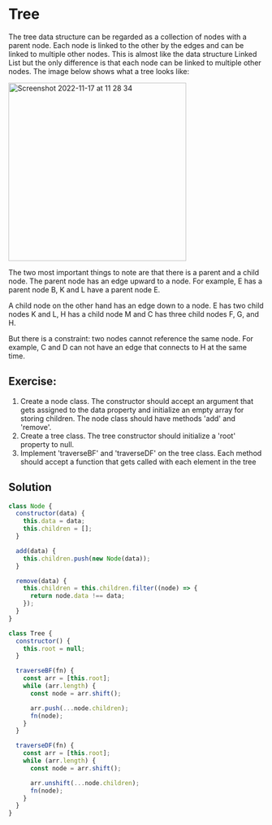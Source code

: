 # Tree

The tree data structure can be regarded as a collection of nodes with a parent node. Each node is linked to the other by the edges and can be linked to multiple other nodes. This is almost like the data structure Linked List but the only difference is that each node can be linked to multiple other nodes. The image below shows what a tree looks like:

<img width="350" alt="Screenshot 2022-11-17 at 11 28 34" src="https://user-images.githubusercontent.com/30498113/202408393-513abb17-0994-45c0-9a03-ab41d35d218e.png">

The two most important things to note are that there is a parent and a child node. The parent node has an edge upward to a node. For example, E has a parent node B, K and L have a parent node E.

A child node on the other hand has an edge down to a node. E has two child nodes K and L, H has a child node M and C has three child nodes F, G, and H.

But there is a constraint: two nodes cannot reference the same node. For example, C and D can not have an edge that connects to H at the same time.


## Exercise:

1. Create a node class. The constructor
   should accept an argument that gets assigned
   to the data property and initialize an
   empty array for storing children. The node
   class should have methods 'add' and 'remove'.
2. Create a tree class. The tree constructor
   should initialize a 'root' property to null.
3. Implement 'traverseBF' and 'traverseDF'
   on the tree class. Each method should accept a
   function that gets called with each element in the tree

## Solution

```js
class Node {
  constructor(data) {
    this.data = data;
    this.children = [];
  }

  add(data) {
    this.children.push(new Node(data));
  }

  remove(data) {
    this.children = this.children.filter((node) => {
      return node.data !== data;
    });
  }
}

class Tree {
  constructor() {
    this.root = null;
  }

  traverseBF(fn) {
    const arr = [this.root];
    while (arr.length) {
      const node = arr.shift();

      arr.push(...node.children);
      fn(node);
    }
  }

  traverseDF(fn) {
    const arr = [this.root];
    while (arr.length) {
      const node = arr.shift();

      arr.unshift(...node.children);
      fn(node);
    }
  }
}
```
